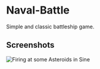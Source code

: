 # Naval-Battle
Simple and classic battleship game.

## Screenshots
![Firing at some Asteroids in Sine](http://testcreative.co.uk/wp-content/uploads/2017/10/Test-Logo-Small-Black-transparent-1.png "In-game")

